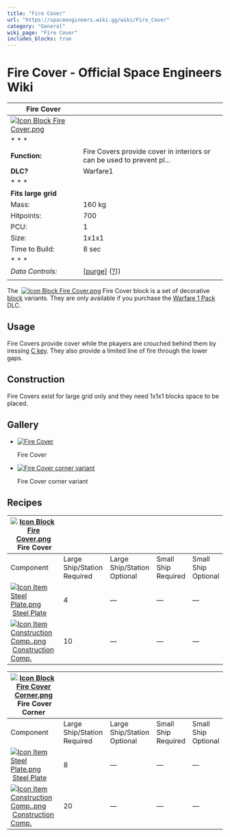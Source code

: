 ```yaml
---
title: "Fire Cover"
url: "https://spaceengineers.wiki.gg/wiki/Fire_Cover"
category: "General"
wiki_page: "Fire Cover"
includes_blocks: true
---
```


# Fire Cover - Official Space Engineers Wiki

| Fire Cover |     |
| --- | --- |
| [![Icon Block Fire Cover.png](https://spaceengineers.wiki.gg/images/Icon_Block_Fire_Cover.png?5d2df6)](https://spaceengineers.wiki.gg/wiki/File:Icon_Block_Fire_Cover.png) |     |
| * * * |     |
| **Function:** | Fire Covers provide cover in interiors or can be used to prevent pl... |
| **DLC?** | Warfare1 |
| * * * |     |
| **Fits large grid** |     |
| Mass: | 160 kg |
| Hitpoints: | 700 |
| PCU: | 1   |
| Size: | 1x1x1 |
| Time to Build: | 8 sec |
| * * * |     |
| _Data Controls:_ | \[[purge](https://spaceengineers.wiki.gg/wiki/Fire_Cover?action=purge)\] ([?](https://spaceengineers.wiki.gg/wiki/Template:Info_Block))) |
|     |     |

The  [![Icon Block Fire Cover.png](https://spaceengineers.wiki.gg/images/thumb/Icon_Block_Fire_Cover.png/21px-Icon_Block_Fire_Cover.png?5d2df6)](https://spaceengineers.wiki.gg/wiki/Fire_Cover "Fire Cover") Fire Cover block is a set of decorative [block](https://spaceengineers.wiki.gg/wiki/Block "Block") variants. They are only available if you purchase the [Warfare 1 Pack](https://spaceengineers.wiki.gg/wiki/Warfare_1_Pack "Warfare 1 Pack") DLC.

## Usage

Fire Covers provide cover while the pkayers are crouched behind them by iressing [C key](https://spaceengineers.wiki.gg/wiki/Key_Bindings "Key Bindings"). They also provide a limited line of fire through the lower gaps.

## Construction

Fire Covers exist for large grid only and they need 1x1x1 blocks space to be placed.

## Gallery

*   [![Fire Cover](https://spaceengineers.wiki.gg/images/thumb/Icon_Block_Fire_Cover.png/120px-Icon_Block_Fire_Cover.png?5d2df6)](https://spaceengineers.wiki.gg/wiki/File:Icon_Block_Fire_Cover.png "Fire Cover")
    
    Fire Cover
    
*   [![Fire Cover corner variant](https://spaceengineers.wiki.gg/images/thumb/Icon_Block_Fire_Cover_Corner.png/120px-Icon_Block_Fire_Cover_Corner.png?e0740a)](https://spaceengineers.wiki.gg/wiki/File:Icon_Block_Fire_Cover_Corner.png "Fire Cover corner variant")
    
    Fire Cover corner variant
    

## Recipes

| [![Icon Block Fire Cover.png](https://spaceengineers.wiki.gg/images/thumb/Icon_Block_Fire_Cover.png/21px-Icon_Block_Fire_Cover.png?5d2df6)](https://spaceengineers.wiki.gg/wiki/Fire_Cover "Fire Cover") Fire Cover |     |     |     |     |
| --- | --- | --- | --- | --- |
| Component | Large Ship/Station  <br>Required | Large Ship/Station  <br>Optional | Small Ship  <br>Required | Small Ship  <br>Optional |
| [![Icon Item Steel Plate.png](https://spaceengineers.wiki.gg/images/thumb/Icon_Item_Steel_Plate.png/21px-Icon_Item_Steel_Plate.png?437e3a)](https://spaceengineers.wiki.gg/wiki/Steel_Plate "Steel Plate") [Steel Plate](https://spaceengineers.wiki.gg/wiki/Steel_Plate "Steel Plate") | 4   | —   | —   | —   |
| [![Icon Item Construction Comp..png](https://spaceengineers.wiki.gg/images/thumb/Icon_Item_Construction_Comp..png/21px-Icon_Item_Construction_Comp..png?cdc26f)](https://spaceengineers.wiki.gg/wiki/Construction_Comp. "Construction Comp.") [Construction Comp.](https://spaceengineers.wiki.gg/wiki/Construction_Comp. "Construction Comp.") | 10  | —   | —   | —   |

| [![Icon Block Fire Cover Corner.png](https://spaceengineers.wiki.gg/images/thumb/Icon_Block_Fire_Cover_Corner.png/21px-Icon_Block_Fire_Cover_Corner.png?e0740a)](https://spaceengineers.wiki.gg/wiki/Fire_Cover_Corner "Fire Cover Corner") Fire Cover Corner |     |     |     |     |
| --- | --- | --- | --- | --- |
| Component | Large Ship/Station  <br>Required | Large Ship/Station  <br>Optional | Small Ship  <br>Required | Small Ship  <br>Optional |
| [![Icon Item Steel Plate.png](https://spaceengineers.wiki.gg/images/thumb/Icon_Item_Steel_Plate.png/21px-Icon_Item_Steel_Plate.png?437e3a)](https://spaceengineers.wiki.gg/wiki/Steel_Plate "Steel Plate") [Steel Plate](https://spaceengineers.wiki.gg/wiki/Steel_Plate "Steel Plate") | 8   | —   | —   | —   |
| [![Icon Item Construction Comp..png](https://spaceengineers.wiki.gg/images/thumb/Icon_Item_Construction_Comp..png/21px-Icon_Item_Construction_Comp..png?cdc26f)](https://spaceengineers.wiki.gg/wiki/Construction_Comp. "Construction Comp.") [Construction Comp.](https://spaceengineers.wiki.gg/wiki/Construction_Comp. "Construction Comp.") | 20  | —   | —   | —   |